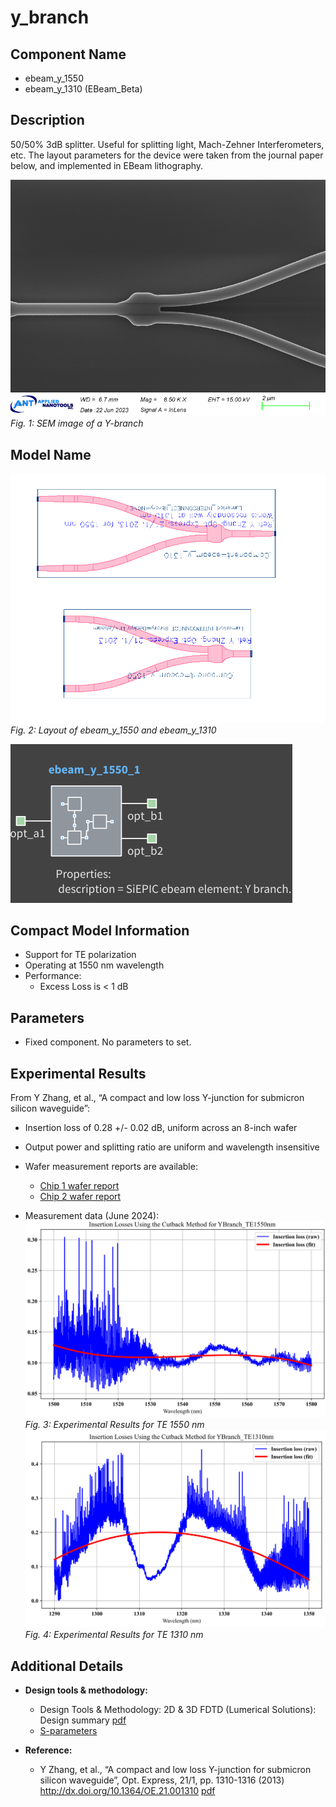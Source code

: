 # y_branch

## Component Name

- ebeam_y_1550
- ebeam_y_1310 (EBeam_Beta)

## Description

50/50% 3dB splitter. Useful for splitting light, Mach-Zehner Interferometers, etc. The layout parameters for the
device were taken from the journal paper below, and implemented in EBeam lithography.

![alt text](imgs/sem.png)
*Fig. 1: SEM image of a Y-branch*

## Model Name
![alt text](imgs/gds.png)
*Fig. 2: Layout of ebeam_y_1550 and ebeam_y_1310*


![alt text](imgs/cml.png)

## Compact Model Information

- Support for TE polarization
- Operating at 1550 nm wavelength
- Performance:
  - Excess Loss is < 1 dB

## Parameters

- Fixed component. No parameters to set.


## Experimental Results

From Y Zhang, et al., “A compact and low loss Y-junction for submicron silicon waveguide”:
- Insertion loss of 0.28 +/- 0.02 dB, uniform across an 8-inch wafer
- Output power and splitting ratio are uniform and wavelength insensitive

- Wafer measurement reports are available:
  - [Chip 1 wafer report](refs/YJunction_report_waferS3_chip10.pdf)
  - [Chip 2 wafer report](refs/YJunction_report_waferS3_chip20.pdf)

- Measurement data (June 2024):
![alt text](imgs/exp_te1550.png)
*Fig. 3: Experimental Results for TE 1550 nm*
![alt text](imgs/exp_te1310.png)
*Fig. 4: Experimental Results for TE 1310 nm*


## Additional Details

- **Design tools & methodology:**
  - Design Tools & Methodology: 2D & 3D FDTD (Lumerical Solutions): Design summary [pdf](refs/Y-Branch.pdf)
  - [S-parameters](refs/S_YBranch.txt)


- **Reference:**
  - Y Zhang, et al., “A compact and low loss Y-junction for submicron silicon waveguide”, Opt. Express, 21/1,
pp. 1310-1316 (2013) http://dx.doi.org/10.1364/OE.21.001310 [pdf](refs/A-compact-and-low-loss-Y-junction-for-submicron-Si-waveguide-Zhang2013.pdf)

